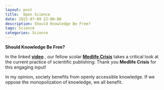 ```yaml
---
layout: post
title:  Open Science
date: 2022-07-09 22:00:00
description: Should Knowledge Be Free?
tags: Science
categories: Science
---
```

**Should Knowledge Be Free?**

In the linked <a href="https://www.youtube.com/watch?v=PriwCi6SzLo">**video**</a> , our fellow scolar <a href="https://www.youtube.com/channel/UCgRBRE1DUP2w7HTH9j_L4OQ">**Medlife Crisis**</a> takes a critical look at the current practice of scientific publishing: Thank you **Medlife Crisis** for this engaging input!

In my opinion, society benefits from openly accessible knowledge. If we oppose the monopolization of knowledge, we all benefit. 
